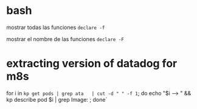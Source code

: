 # bash

mostrar todas las funciones
`declare -f`  

mostrar el nombre de las funciones
`declare -F`


# extracting version of datadog for m8s

for i in `kp get pods | grep ata   | cut -d " " -f 1`; do echo "$i --> " && kp describe pod $i | grep Image:  ; done`
